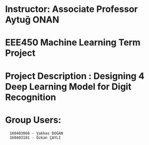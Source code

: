 # Instructor: Associate Professor Aytuğ ONAN
# EEE450 Machine Learning Term Project
# Project Description : Designing 4 Deep Learning Model for Digit Recognition



# Group Users:
      160403060 - Vakkas DOĞAN
      160403101 - Özkan ÇAYLI

